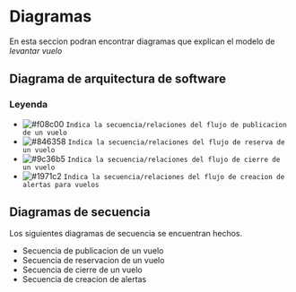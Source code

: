 # Diagramas

En esta seccion podran encontrar diagramas que explican el modelo de _levantar vuelo_

## Diagrama de arquitectura de software

### Leyenda

-   ![#f08c00](https://placehold.co/15x15/f08c00/f08c00.png) `Indica la secuencia/relaciones del flujo de publicacion de un vuelo`
-   ![#846358](https://placehold.co/15x15/846358/846358.png) `Indica la secuencia/relaciones del flujo de reserva de un vuelo`
-   ![#9c36b5](https://placehold.co/15x15/9c36b5/9c36b5.png) `Indica la secuencia/relaciones del flujo de cierre de un vuelo`
-   ![#1971c2](https://placehold.co/15x15/1971c2/1971c2.png) `Indica la secuencia/relaciones del flujo de creacion de alertas para vuelos`

## Diagramas de secuencia

Los siguientes diagramas de secuencia se encuentran hechos.

-   Secuencia de publicacion de un vuelo
-   Secuencia de reservacion de un vuelo
-   Secuencia de cierre de un vuelo
-   Secuencia de creacion de alertas
